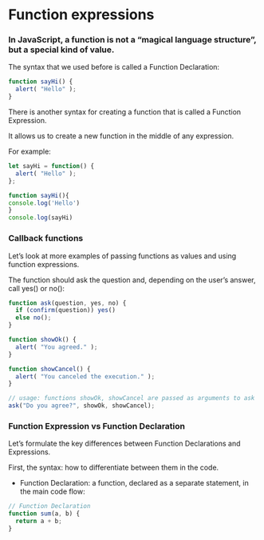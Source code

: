 # Function expressions

### In JavaScript, a function is not a “magical language structure”, but a special kind of value.

<P> The syntax that we used before is called a Function Declaration:
</P>

``` js
function sayHi() {
  alert( "Hello" );
}
```

<p>There is another syntax for creating a function that is called a Function Expression.

It allows us to create a new function in the middle of any expression.

For example:</p>

``` js 
let sayHi = function() {
  alert( "Hello" );
};
```
``` js
function sayHi(){
console.log('Hello')
}
console.log(sayHi)
```

### Callback functions
<p>Let’s look at more examples of passing functions as values and using function expressions.
</p>

<p>The function should ask the question and, depending on the user’s answer, call yes() or no():</p>

``` js
function ask(question, yes, no) {
  if (confirm(question)) yes()
  else no();
}

function showOk() {
  alert( "You agreed." );
}

function showCancel() {
  alert( "You canceled the execution." );
}

// usage: functions showOk, showCancel are passed as arguments to ask
ask("Do you agree?", showOk, showCancel);

```



### Function Expression vs Function Declaration
<p>Let’s formulate the key differences between Function Declarations and Expressions.

First, the syntax: how to differentiate between them in the code.

</p>

- Function Declaration: a function, declared as a separate statement, in the main code flow:
``` js
// Function Declaration
function sum(a, b) {
  return a + b;
}
```
